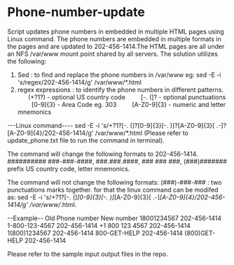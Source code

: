 # Phone-number-update
Script updates phone numbers in embedded in multiple HTML pages using Linux command. The phone numbers are embedded in multiple formats in the pages and are updated to 202-456-1414.The HTML pages are all under an NFS /var/www mount point shared by all servers.
The solution utilizes the following:
1. Sed : to find and replace the phone numbers in /var/www
         eg:  sed -E -i 's/regex/202-456-1414/g' /var/www/*.html
2. regex expressions : to identify the phone numbers in different patterns.
         (+?1?) - optional US country code
         [-. (]?  - optional punctuations
         [0-9]{3} - Area Code eg. 303
         [A-Z0-9]{3} - numeric and letter mnemonics
         
         
---Linux command----
sed -E -i 's/\+?1?[-. (]?[0-9]{3}[-. )]?[A-Z0-9]{3}[ .-]?[A-Z0-9]{4}/202-456-1414/g' /var/www/*.html
(Please refer to update_phone.txt file to run the command in terminal).

The command will change the following formats to 202-456-1414.
##########
###-###-####, ###.###.####, ### ### ###, (###)#######
prefix US country code, letter mnemonics.

The command will not change the following formats:
(###)-###-### : two punctuations marks together. for that the linux command can be modifed as:
          sed -E -i 's/\+?1?[-. (]*[0-9]{3}[-. )]*[A-Z0-9]{3}[ .-]*[A-Z0-9]{4}/202-456-1414/g' /var/www/*.html.

--Example-- 
 Old Phone number      New number 
 18001234567           202-456-1414
 1-800-123-4567        202-456-1414
 +1 800 123 4567       202-456-1414
 1(800)1234567         202-456-1414
 800-GET-HELP          202-456-1414
(800)GET-HELP          202-456-1414
 
Please refer to the sample input output files in the repo.
